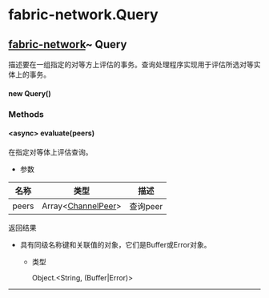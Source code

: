 # fabric-network.Query

## [fabric-network](https://hyperledger.github.io/fabric-sdk-node/release-1.4/module-fabric-network.html)~ Query

描述要在一组指定的对等方上评估的事务。查询处理程序实现用于评估所选对等实体上的事务。

#### new Query()

### Methods

#### &lt;async&gt; evaluate(peers)

在指定对等体上评估查询。

- 参数

| 名称  | 类型                                                         | 描述     |
| ----- | ------------------------------------------------------------ | -------- |
| peers | Array&lt;[ChannelPeer](https://hyperledger.github.io/fabric-sdk-node/release-1.4/ChannelPeer.html)&gt; | 查询peer |

返回结果

- 具有同级名称键和关联值的对象，它们是Buffer或Error对象。

  - 类型

    Object.&lt;String, (Buffer&#124;Error)&gt;

***